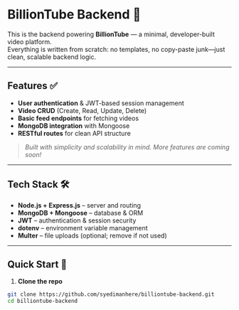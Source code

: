 # **BillionTube Backend** 🚀

This is the backend powering **BillionTube** — a minimal, developer-built video platform.  
Everything is written from scratch: no templates, no copy-paste junk—just clean, scalable backend logic.

---

## **Features** ✅
- **User authentication** & JWT-based session management  
- **Video CRUD** (Create, Read, Update, Delete)  
- **Basic feed endpoints** for fetching videos  
- **MongoDB integration** with Mongoose  
- **RESTful routes** for clean API structure  

> _Built with simplicity and scalability in mind. More features are coming soon!_

---

## **Tech Stack** 🛠️
- **Node.js + Express.js** – server and routing  
- **MongoDB + Mongoose** – database & ORM  
- **JWT** – authentication & session security  
- **dotenv** – environment variable management  
- **Multer** – file uploads (optional; remove if not used)  

---

## **Quick Start** 🚀
1. **Clone the repo**  
```bash
git clone https://github.com/syedimanhere/billiontube-backend.git
cd billiontube-backend

